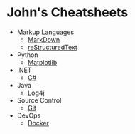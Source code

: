 # John's Cheatsheets


* Markup Languages
	* [MarkDown](Markup/Markdown.md)
	* [reStructuredText](Markup/reStructuredText.md)
* Python
	* [Matplotlib](Python/Matplotlib.md)
* .NET
	* [C#](dotNET/CSharp.md)
* Java
	* [Log4j](Java/Log4j.md)
* Source Control
	* [Git](SourceControl/Git.md)
* DevOps
	* [Docker](DevOps/Docker.md)


